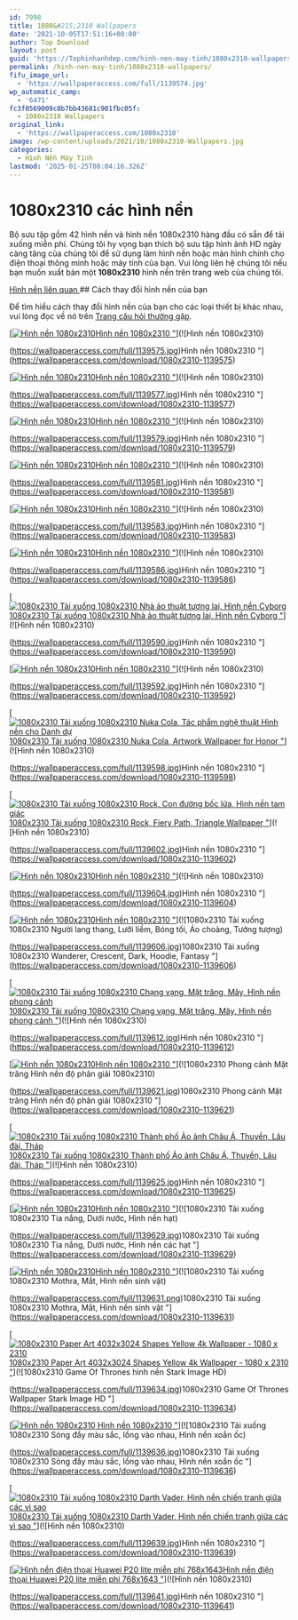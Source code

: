 ```yaml
---
id: 7998
title: 1080&#215;2310 Wallpapers
date: '2021-10-05T17:51:16+00:00'
author: Top Download
layout: post
guid: 'https://Tophinhanhdep.com/hinh-nen-may-tinh/1080x2310-wallpapers/'
permalink: /hinh-nen-may-tinh/1080x2310-wallpapers/
fifu_image_url:
  - 'https://wallpaperaccess.com/full/1139574.jpg'
wp_automatic_camp:
  - '6471'
fc3f0569009c8b7bb43681c901fbc05f:
  - 1080x2310 Wallpapers
original_link:
  - 'https://wallpaperaccess.com/1080x2310'
image: /wp-content/uploads/2021/10/1080x2310-Wallpapers.jpg
categories:
  - Hình Nền Máy Tính
lastmod: '2025-01-25T08:04:16.326Z'
---
```

# 1080x2310 các hình nền

Bộ sưu tập gồm 42 hình nền và hình nền 1080x2310 hàng đầu có sẵn để tải xuống miễn phí. Chúng tôi hy vọng bạn thích bộ sưu tập hình ảnh HD ngày càng tăng của chúng tôi để sử dụng làm hình nền hoặc màn hình chính cho điện thoại thông minh hoặc máy tính của bạn. Vui lòng liên hệ chúng tôi nếu bạn muốn xuất bản một **1080x2310** hình nền trên trang web của chúng tôi.

[Hình nền liên quan ](#related) ## Cách thay đổi hình nền của bạn

Để tìm hiểu cách thay đổi hình nền của bạn cho các loại thiết bị khác nhau, vui lòng đọc về nó trên [Trang câu hỏi thường gặp](https://tophinhanhdep.com/faq/).

  
[[![Hình nền 1080x2310](https://wallpaperaccess.com/full/1139574.jpg)Hình nền 1080x2310 "](https://wallpaperaccess.com/download/1080x2310-1139574)](![Hình nền 1080x2310)

(https://wallpaperaccess.com/full/1139575.jpg)Hình nền 1080x2310 "](https://wallpaperaccess.com/download/1080x2310-1139575)

[[![Hình nền 1080x2310](https://wallpaperaccess.com/full/1139576.jpg)Hình nền 1080x2310 "](https://wallpaperaccess.com/download/1080x2310-1139576)](![Hình nền 1080x2310)

(https://wallpaperaccess.com/full/1139577.jpg)Hình nền 1080x2310 "](https://wallpaperaccess.com/download/1080x2310-1139577)

[[![Hình nền 1080x2310](https://wallpaperaccess.com/full/1139578.jpg)Hình nền 1080x2310 "](https://wallpaperaccess.com/download/1080x2310-1139578)](![Hình nền 1080x2310)

(https://wallpaperaccess.com/full/1139579.jpg)Hình nền 1080x2310 "](https://wallpaperaccess.com/download/1080x2310-1139579)

[[![Hình nền 1080x2310](https://wallpaperaccess.com/full/1139580.jpg)Hình nền 1080x2310 "](https://wallpaperaccess.com/download/1080x2310-1139580)](![Hình nền 1080x2310)

(https://wallpaperaccess.com/full/1139581.jpg)Hình nền 1080x2310 "](https://wallpaperaccess.com/download/1080x2310-1139581)

[[![Hình nền 1080x2310](https://wallpaperaccess.com/full/1139582.jpg)Hình nền 1080x2310 "](https://wallpaperaccess.com/download/1080x2310-1139582)](![Hình nền 1080x2310)

(https://wallpaperaccess.com/full/1139583.jpg)Hình nền 1080x2310 "](https://wallpaperaccess.com/download/1080x2310-1139583)

[[![Hình nền 1080x2310](https://wallpaperaccess.com/full/1139585.jpg)Hình nền 1080x2310 "](https://wallpaperaccess.com/download/1080x2310-1139585)](![Hình nền 1080x2310)

(https://wallpaperaccess.com/full/1139586.jpg)Hình nền 1080x2310 "](https://wallpaperaccess.com/download/1080x2310-1139586)

[[![1080x2310 Tải xuống 1080x2310 Nhà ảo thuật tương lai, Hình nền Cyborg](https://wallpaperaccess.com/full/1139587.jpg)1080x2310 Tải xuống 1080x2310 Nhà ảo thuật tương lai, Hình nền Cyborg "](https://wallpaperaccess.com/download/1080x2310-1139587)](![Hình nền 1080x2310)

(https://wallpaperaccess.com/full/1139590.jpg)Hình nền 1080x2310 "](https://wallpaperaccess.com/download/1080x2310-1139590)

[[![Hình nền 1080x2310](https://wallpaperaccess.com/full/1139591.jpg)Hình nền 1080x2310 "](https://wallpaperaccess.com/download/1080x2310-1139591)](![Hình nền 1080x2310)

(https://wallpaperaccess.com/full/1139592.jpg)Hình nền 1080x2310 "](https://wallpaperaccess.com/download/1080x2310-1139592)

[[![1080x2310 Tải xuống 1080x2310 Nuka Cola, Tác phẩm nghệ thuật Hình nền cho Danh dự](https://wallpaperaccess.com/full/1139594.jpg)1080x2310 Tải xuống 1080x2310 Nuka Cola, Artwork Wallpaper for Honor "](https://wallpaperaccess.com/download/1080x2310-1139594)](![Hình nền 1080x2310)

(https://wallpaperaccess.com/full/1139598.jpg)Hình nền 1080x2310 "](https://wallpaperaccess.com/download/1080x2310-1139598)

[[![1080x2310 Tải xuống 1080x2310 Rock, Con đường bốc lửa, Hình nền tam giác](https://wallpaperaccess.com/full/1139601.jpg) 1080x2310 Tải xuống 1080x2310 Rock, Fiery Path, Triangle Wallpaper "](https://wallpaperaccess.com/download/1080x2310-1139601)](![Hình nền 1080x2310)

(https://wallpaperaccess.com/full/1139602.jpg)Hình nền 1080x2310 "](https://wallpaperaccess.com/download/1080x2310-1139602)

[[![Hình nền 1080x2310](https://wallpaperaccess.com/full/1139603.jpg)Hình nền 1080x2310 "](https://wallpaperaccess.com/download/1080x2310-1139603)](![Hình nền 1080x2310)

(https://wallpaperaccess.com/full/1139604.jpg)Hình nền 1080x2310 "](https://wallpaperaccess.com/download/1080x2310-1139604)

[[![Hình nền 1080x2310](https://wallpaperaccess.com/full/1139605.jpg)Hình nền 1080x2310 "](https://wallpaperaccess.com/download/1080x2310-1139605)](![1080x2310 Tải xuống 1080x2310 Người lang thang, Lưỡi liềm, Bóng tối, Áo choàng, Tưởng tượng)

(https://wallpaperaccess.com/full/1139606.jpg)1080x2310 Tải xuống 1080x2310 Wanderer, Crescent, Dark, Hoodie, Fantasy "](https://wallpaperaccess.com/download/1080x2310-1139606)

[[![1080x2310 Tải xuống 1080x2310 Chạng vạng, Mặt trăng, Mây, Hình nền phong cảnh](https://wallpaperaccess.com/full/1139609.jpg)1080x2310 Tải xuống 1080x2310 Chạng vạng, Mặt trăng, Mây, Hình nền phong cảnh "](https://wallpaperaccess.com/download/1080x2310-1139609)](![Hình nền 1080x2310)

(https://wallpaperaccess.com/full/1139612.jpg)Hình nền 1080x2310 "](https://wallpaperaccess.com/download/1080x2310-1139612)

[[![Hình nền 1080x2310](https://wallpaperaccess.com/full/1139620.jpg)Hình nền 1080x2310 "](https://wallpaperaccess.com/download/1080x2310-1139620)](![1080x2310 Phong cảnh Mặt trăng Hình nền độ phân giải 1080x2310)

(https://wallpaperaccess.com/full/1139621.jpg)1080x2310 Phong cảnh Mặt trăng Hình nền độ phân giải 1080x2310 "](https://wallpaperaccess.com/download/1080x2310-1139621)

[[![1080x2310 Tải xuống 1080x2310 Thành phố Ảo ảnh Châu Á, Thuyền, Lâu đài, Tháp](https://wallpaperaccess.com/full/1139624.jpg)1080x2310 Tải xuống 1080x2310 Thành phố Ảo ảnh Châu Á, Thuyền, Lâu đài, Tháp "](https://wallpaperaccess.com/download/1080x2310-1139624)](![Hình nền 1080x2310)

(https://wallpaperaccess.com/full/1139625.jpg)Hình nền 1080x2310 "](https://wallpaperaccess.com/download/1080x2310-1139625)

[[![Hình nền 1080x2310](https://wallpaperaccess.com/full/1139627.jpg)Hình nền 1080x2310 "](https://wallpaperaccess.com/download/1080x2310-1139627)](![1080x2310 Tải xuống 1080x2310 Tia nắng, Dưới nước, Hình nền hạt)

(https://wallpaperaccess.com/full/1139629.jpg)1080x2310 Tải xuống 1080x2310 Tia nắng, Dưới nước, Hình nền các hạt "](https://wallpaperaccess.com/download/1080x2310-1139629)

[[![Hình nền 1080x2310](https://wallpaperaccess.com/full/1139630.jpg)Hình nền 1080x2310 "](https://wallpaperaccess.com/download/1080x2310-1139630)](![1080x2310 Tải xuống 1080x2310 Mothra, Mắt, Hình nền sinh vật)

(https://wallpaperaccess.com/full/1139631.png)1080x2310 Tải xuống 1080x2310 Mothra, Mắt, Hình nền sinh vật "](https://wallpaperaccess.com/download/1080x2310-1139631)

[[![1080x2310 Paper Art 4032x3024 Shapes Yellow 4k Wallpaper - 1080 x 2310](https://wallpaperaccess.com/full/1139633.jpg)1080x2310 Paper Art 4032x3024 Shapes Yellow 4k Wallpaper - 1080 x 2310 "](https://wallpaperaccess.com/download/1080x2310-1139633)](![1080x2310 Game Of Thrones hình nền Stark Image HD)

(https://wallpaperaccess.com/full/1139634.jpg)1080x2310 Game Of Thrones Wallpaper Stark Image HD "](https://wallpaperaccess.com/download/1080x2310-1139634)

[[![Hình nền 1080x2310](https://wallpaperaccess.com/full/1139635.jpg) Hình nền 1080x2310 "](https://wallpaperaccess.com/download/1080x2310-1139635)](![1080x2310 Tải xuống 1080x2310 Sóng đầy màu sắc, lồng vào nhau, Hình nền xoắn ốc)

(https://wallpaperaccess.com/full/1139636.jpg)1080x2310 Tải xuống 1080x2310 Sóng đầy màu sắc, lồng vào nhau, Hình nền xoắn ốc "](https://wallpaperaccess.com/download/1080x2310-1139636)

[[![1080x2310 Tải xuống 1080x2310 Darth Vader, Hình nền chiến tranh giữa các vì sao](https://wallpaperaccess.com/full/1139638.jpg)1080x2310 Tải xuống 1080x2310 Darth Vader, Hình nền chiến tranh giữa các vì sao "](https://wallpaperaccess.com/download/1080x2310-1139638)](![Hình nền 1080x2310)

(https://wallpaperaccess.com/full/1139639.jpg)Hình nền 1080x2310 "](https://wallpaperaccess.com/download/1080x2310-1139639)

[[![Hình nền điện thoại Huawei P20 lite miễn phí 768x1643](https://wallpaperaccess.com/full/1139640.jpg)Hình nền điện thoại Huawei P20 lite miễn phí 768x1643 "](https://wallpaperaccess.com/download/1080x2310-1139640)](![Hình nền 1080x2310)

(https://wallpaperaccess.com/full/1139641.jpg)Hình nền 1080x2310 "](https://wallpaperaccess.com/download/1080x2310-1139641)
